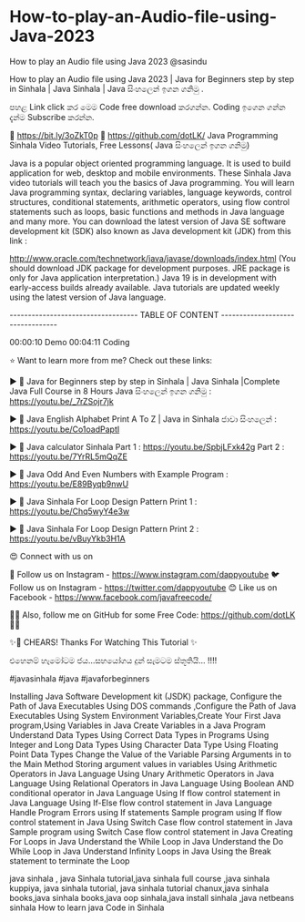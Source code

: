 # How-to-play-an-Audio-file-using-Java-2023
How to play an Audio file using Java 2023 @sasindu

How to play an Audio file using Java 2023 | Java for Beginners step by step in Sinhala | Java Sinhala | Java සිංහලෙන් ඉගන ගනිමු .

පහළ Link click කර මෙම Code free download කරගන්න. Coding ඉගෙන ගන්න දැන්ම Subscribe කරන්න.

🎁  https://bit.ly/3oZkT0p
📝 https://github.com/dotLK/
Java Programming Sinhala Video Tutorials, Free Lessons( Java සිංහලෙන් ඉගන ගනිමු)

Java is a popular object oriented programming language. It is used to build application for web, desktop and mobile environments. These Sinhala Java video tutorials will teach you the basics of Java programming. You will learn Java programming syntax, declaring variables, language keywords, control structures, conditional statements, arithmetic operators, using flow control statements such as loops, basic functions and methods in Java language and many more.
You can download the latest version of Java SE software development kit (SDK) also known as Java development kit (JDK) from this link :

http://www.oracle.com/technetwork/java/javase/downloads/index.html
(You should download JDK package for development purposes. JRE package is only for Java application interpretation.)
 Java 19 is in development with early-access builds already available.
Java tutorials are updated weekly using the latest version of Java language.

----------------------------------- TABLE OF CONTENT ---------------------------------

00:00:10 Demo
00:04:11 Coding


⭐️ Want to learn more from me? Check out these links:

►  🔵 Java for Beginners step by step in Sinhala | Java Sinhala |Complete Java Full Course in 8 Hours Java සිංහලෙන් ඉගන ගනිමු :
 https://youtu.be/_7rZSojr7jk   

►  🔴  Java English Alphabet  Print A To Z  | Java in Sinhala ජාවා සිංහලෙන්  : 
https://youtu.be/Co1oadPaptI

►  🔵  Java calculator Sinhala
Part 1 : https://youtu.be/SpbjLFxk42g    Part 2 : https://youtu.be/7YrRL5mQqZE

►  🔴   Java Odd And Even Numbers with Example Program :
https://youtu.be/E89Byqb9nwU
 
►  🔵  Java Sinhala For Loop Design Pattern Print 1 :
https://youtu.be/Chq5wyY4e3w

►  🔴   Java Sinhala For Loop Design Pattern Print 2 :
https://youtu.be/vBuyYkb3H1A 

😍 Connect with us on 

   📸  Follow us on Instagram -  https://www.instagram.com/dappyoutube
   🐦  Follow us on Instagram - https://twitter.com/dappyoutube
   😊  Like us on Facebook -  https://www.facebook.com/javafreecode/
    

✌🏽 Also, follow me on GitHub for some Free Code:  https://github.com/dotLK ✌🏽

✨🥤 CHEARS!  Thanks For Watching This Tutorial  ✨

එහෙනම් හැමෝටම ජය...සහයෝගය දුන් සැමටම ස්තූතියි... !!!!

#javasinhala  #java #javaforbeginners 

Installing Java Software Development kit (JSDK) package, Configure the Path of Java Executables Using DOS commands ,Configure the Path of Java Executables Using System Environment Variables,Create Your First Java program,Using Variables in Java
Create Variables in a Java Program Understand Data Types 
Using Correct Data Types in Programs
Using Integer and Long Data Types
Using Character Data Type
Using Floating Point Data Types
Change the Value of the Variable
Parsing Arguments in to the Main Method
Storing argument values in variables
Using Arithmetic Operators in Java Language
Using Unary Arithmetic Operators in Java Language
Using Relational Operators in Java Language
Using Boolean AND conditional operator in Java Language
Using If flow control statement in Java Language
Using If-Else flow control statement in Java Language
Handle Program Errors using If statements
Sample program using If flow control statement in Java
Using Switch Case flow control statement in Java
Sample program using Switch Case flow control statement in Java
Creating For Loops in Java
Understand the While Loop in Java
Understand the Do While Loop in Java
Understand Infinity Loops in Java
Using the Break statement to terminate the Loop


java sinhala , java Sinhala tutorial,java sinhala full course ,java sinhala kuppiya, java sinhala tutorial, java sinhala tutorial chanux,java sinhala books,java sinhala books,java oop sinhala,java install sinhala ,java netbeans sinhala How to learn java Code in Sinhala
